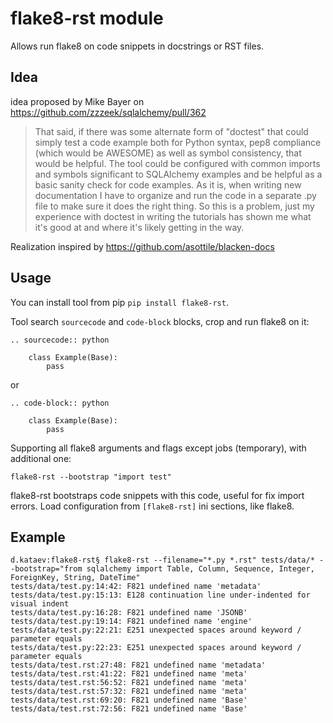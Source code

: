 # flake8-rst module
Allows run flake8 on code snippets in docstrings or RST files.


## Idea

idea proposed by Mike Bayer on https://github.com/zzzeek/sqlalchemy/pull/362 

> That said, if there was some alternate form of "doctest" that could simply test a code example both for Python syntax, pep8 compliance (which would be AWESOME) as well as symbol consistency, that would be helpful. The tool could be configured with common imports and symbols significant to SQLAlchemy examples and be helpful as a basic sanity check for code examples. As it is, when writing new documentation I have to organize and run the code in a separate .py file to make sure it does the right thing. So this is a problem, just my experience with doctest in writing the tutorials has shown me what it's good at and where it's likely getting in the way.

Realization inspired by https://github.com/asottile/blacken-docs


## Usage
You can install tool from pip `pip install flake8-rst`.

Tool search `sourcecode` and `code-block` blocks, crop and run flake8 on it:

```text
.. sourcecode:: python

    class Example(Base):
        pass
```
or

```text
.. code-block:: python

    class Example(Base):
        pass
```

Supporting all flake8 arguments and flags except jobs (temporary), with additional one:
```text
flake8-rst --bootstrap "import test"
```

flake8-rst bootstraps code snippets with this code, useful for fix import errors.
Load configuration from `[flake8-rst]` ini sections, like flake8.

## Example

```text
d.kataev:flake8-rst§ flake8-rst --filename="*.py *.rst" tests/data/* --bootstrap="from sqlalchemy import Table, Column, Sequence, Integer, ForeignKey, String, DateTime"
tests/data/test.py:14:42: F821 undefined name 'metadata'
tests/data/test.py:15:13: E128 continuation line under-indented for visual indent
tests/data/test.py:16:28: F821 undefined name 'JSONB'
tests/data/test.py:19:14: F821 undefined name 'engine'
tests/data/test.py:22:21: E251 unexpected spaces around keyword / parameter equals
tests/data/test.py:22:23: E251 unexpected spaces around keyword / parameter equals
tests/data/test.rst:27:48: F821 undefined name 'metadata'
tests/data/test.rst:41:22: F821 undefined name 'meta'
tests/data/test.rst:56:52: F821 undefined name 'meta'
tests/data/test.rst:57:32: F821 undefined name 'meta'
tests/data/test.rst:69:20: F821 undefined name 'Base'
tests/data/test.rst:72:56: F821 undefined name 'Base'
```
